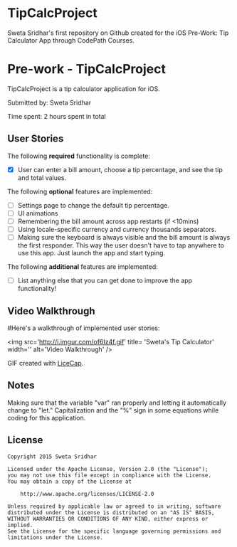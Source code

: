 # TipCalcProject
Sweta Sridhar's first repository on Github created for the iOS Pre-Work: Tip Calculator App through CodePath Courses.
# Pre-work - TipCalcProject

TipCalcProject is a tip calculator application for iOS.

Submitted by: Sweta Sridhar

Time spent: 2 hours spent in total
## User Stories

The following **required** functionality is complete:
* [x] User can enter a bill amount, choose a tip percentage, and see the tip and total values.

The following **optional** features are implemented:
* [ ] Settings page to change the default tip percentage.
* [ ] UI animations
* [ ] Remembering the bill amount across app restarts (if <10mins)
* [ ] Using locale-specific currency and currency thousands separators.
* [ ] Making sure the keyboard is always visible and the bill amount is always the first responder. This way the user doesn't have to tap anywhere to use this app. Just launch the app and start typing.

The following **additional** features are implemented:

- [ ] List anything else that you can get done to improve the app functionality!

## Video Walkthrough 

#Here's a walkthrough of implemented user stories:

<img src='http://i.imgur.com/of6Iz4f.gif' title= 'Sweta's Tip Calculator' width='' alt='Video Walkthrough' />

GIF created with [LiceCap](http://www.cockos.com/licecap/).

## Notes

Making sure that the variable "var" ran properly and letting it automatically change to "let." Capitalization and the "%" sign in some equations while coding for this application. 

## License

    Copyright 2015 Sweta Sridhar

    Licensed under the Apache License, Version 2.0 (the "License");
    you may not use this file except in compliance with the License.
    You may obtain a copy of the License at

        http://www.apache.org/licenses/LICENSE-2.0

    Unless required by applicable law or agreed to in writing, software
    distributed under the License is distributed on an "AS IS" BASIS,
    WITHOUT WARRANTIES OR CONDITIONS OF ANY KIND, either express or implied.
    See the License for the specific language governing permissions and
    limitations under the License.
